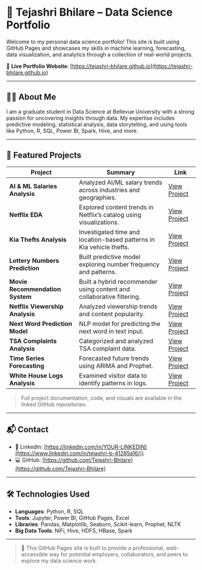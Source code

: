 # 💼 Tejashri Bhilare – Data Science Portfolio

Welcome to my personal data science portfolio! This site is built using GitHub Pages and showcases my skills in machine learning, forecasting, data visualization, and analytics through a collection of real-world projects.

🔗 **Live Portfolio Website**: [https://tejashri-bhilare.github.io](https://tejashri-bhilare.github.io)

---

## 👩‍💻 About Me

I am a graduate student in Data Science at Bellevue University with a strong passion for uncovering insights through data. My expertise includes predictive modeling, statistical analysis, data storytelling, and using tools like Python, R, SQL, Power BI, Spark, Hive, and more.

---

## 📂 Featured Projects

| Project | Summary | Link |
|--------|---------|------|
| **AI & ML Salaries Analysis** | Analyzed AI/ML salary trends across industries and geographies. | [View Project](https://github.com/Tejashri-Bhilare/Data-Science-Projects/tree/main/AI%20ML%20Salaries) |
| **Netflix EDA** | Explored content trends in Netflix’s catalog using visualizations. | [View Project](https://github.com/Tejashri-Bhilare/Data-Science-Projects/tree/main/EDA%20on%20NETFLIX%20dataset) |
| **Kia Thefts Analysis** | Investigated time and location-based patterns in Kia vehicle thefts. | [View Project](https://github.com/Tejashri-Bhilare/Data-Science-Projects/tree/main/Kia%20Thefts) |
| **Lottery Numbers Prediction** | Built predictive model exploring number frequency and patterns. | [View Project](https://github.com/Tejashri-Bhilare/Data-Science-Projects/tree/main/Lottery%20Numbers) |
| **Movie Recommendation System** | Built a hybrid recommender using content and collaborative filtering. | [View Project](https://github.com/Tejashri-Bhilare/Data-Science-Projects/tree/main/Movie%20Recommendation) |
| **Netflix Viewership Analysis** | Analyzed viewership trends and content popularity. | [View Project](https://github.com/Tejashri-Bhilare/Data-Science-Projects/tree/main/Netflix%20Viewership) |
| **Next Word Prediction Model** | NLP model for predicting the next word in text input. | [View Project](https://github.com/Tejashri-Bhilare/Data-Science-Projects/tree/main/Next%20word%20prediction) |
| **TSA Complaints Analysis** | Categorized and analyzed TSA complaint data. | [View Project](https://github.com/Tejashri-Bhilare/Data-Science-Projects/tree/main/TSA%20Complaints) |
| **Time Series Forecasting** | Forecasted future trends using ARIMA and Prophet. | [View Project](https://github.com/Tejashri-Bhilare/Data-Science-Projects/tree/main/Time%20Series) |
| **White House Logs Analysis** | Examined visitor data to identify patterns in logs. | [View Project](https://github.com/Tejashri-Bhilare/Data-Science-Projects/tree/main/White%20House%20Logs) |

> Full project documentation, code, and visuals are available in the linked GitHub repositories.

---

## 📬 Contact


- 💼 LinkedIn: [https://linkedin.com/in/YOUR-LINKEDIN](https://www.linkedin.com/in/tejashri-b-41285a16/))
- 💻 GitHub: [https://github.com/Tejashri-Bhilare](https://github.com/Tejashri-Bhilare)

---

## 🛠️ Technologies Used

- **Languages**: Python, R, SQL  
- **Tools**: Jupyter, Power BI, GitHub Pages, Excel  
- **Libraries**: Pandas, Matplotlib, Seaborn, Scikit-learn, Prophet, NLTK  
- **Big Data Tools**: NiFi, Hive, HDFS, HBase, Spark

---

> 🌟 This GitHub Pages site is built to provide a professional, web-accessible way for potential employers, collaborators, and peers to explore my data science work.
